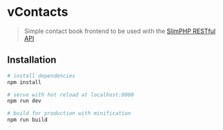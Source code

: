 # vContacts

> Simple contact book frontend to be used with the [SlimPHP RESTful API](https://github.com/bradtraversy/slimapp)

## Installation

``` bash
# install dependencies
npm install

# serve with hot reload at localhost:8080
npm run dev

# build for production with minification
npm run build
```

